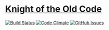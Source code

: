 # [Knight of the Old Code](http://knightoftheoldcode.com/)

[![Build Status](https://img.shields.io/travis/knightoftheoldcode/knightoftheoldcode.github.io/master.svg)](https://travis-ci.org/knightoftheoldcode/knightoftheoldcode.github.io)
[![Code Climate](https://img.shields.io/codeclimate/github/knightoftheoldcode/knightoftheoldcode.github.io.svg)](https://codeclimate.com/github/knightoftheoldcode/knightoftheoldcode.github.io)
[![GitHub Issues](https://img.shields.io/github/issues/knightoftheoldcode/knightoftheoldcode.github.io.svg)](https://github.com/knightoftheoldcode/knightoftheoldcode.github.io)